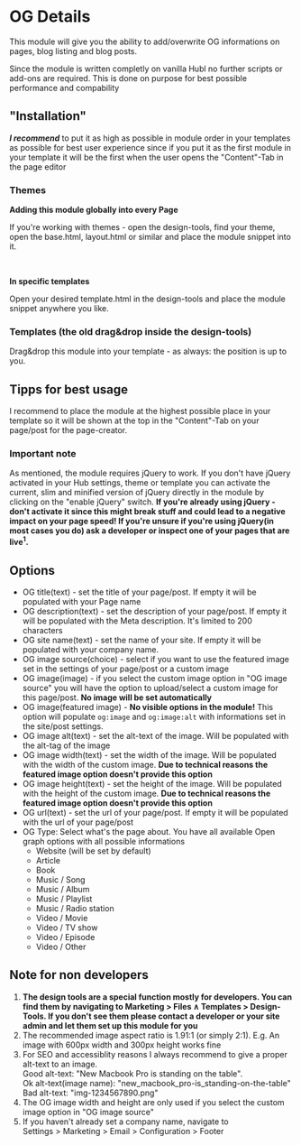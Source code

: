 <h1>OG Details</h1>
<p>This module will give you the ability to add/overwrite OG informations on pages, blog listing and blog posts.</p>
<p>Since the module is written  completly on vanilla Hubl no further scripts or add-ons are required. This is done on purpose for best possible performance and compability</p>
<h2>"Installation"</h2>
<p><i><strong>I recommend</strong></i> to put it as high as possible in module order in your templates as possible for best user experience since if you put it as the first module in your template it will be the first when the user opens the "Content"-Tab in the page editor</p>
<h3>Themes</h3>
<p><strong>Adding this module globally into every Page</strong></p>
<p>If you're working with themes - open the design-tools, find your theme, open the base.html, layout.html or similar and place the module snippet into it.
</p>
<p>&nbsp;</p>
<p><strong>In specific templates</strong></p>
<p>Open your desired template.html in the design-tools and place the module snippet anywhere you like. </p>
<h3>Templates (the old drag&drop inside the design-tools)</h3>
<p>Drag&drop this module into your template - as always: the position is up to you.</p>
<h2>Tipps for best usage</h2>
<p>I recommend to place the module at the highest possible place in your template so it will be shown at the top in the "Content"-Tab on your page/post for the page-creator.</p>
<p></p>
<h3>Important note</h3>
<p>As mentioned, the module requires jQuery to work. If you don't have jQuery activated in your Hub settings, theme or template you can activate the current, slim and minified version of jQuery directly in the module by clicking on the "enable jQuery" switch. <strong>If you're already using jQuery - don't activate it since this might break stuff and could lead to a negative impact on your page speed! If you're unsure if you're using jQuery(in most cases you do) ask a developer or inspect one of your pages that are live<sup>1</sup>.</strong>

<h2>Options</h2>
<ul>
<li>OG title(text) - set the title of your page/post. If empty it will be populated with your Page name</li>
<li>OG description(text) - set the description of your page/post. If empty it will be populated with the Meta description. It's limited to 200 characters</li>
<li>OG site name(text) - set the name of your site. If empty it will be populated with your company name.</li>
<li>OG image source(choice) - select if you want to use the featured image set in the settings of your page/post or a custom image</li>
<li>OG image(image) - if you select the custom image option in "OG image source" you will have the option to upload/select a custom image for this page/post. <strong>No image will be set automatically</strong></li>
<li>OG image(featured image) - <strong>No visible options in the module!</strong> This option will populate <code>og:image</code> and <code>og:image:alt</code> with informations set in the site/post settings.</li>
<li>OG image alt(text) - set the alt-text of the image. Will be populated with the alt-tag of the image</li>
<li>OG image width(text) - set the width of the image. Will be populated with the width of the custom image. <strong>Due to technical reasons the featured image option doesn't provide this option</strong></li>
<li>OG image height(text) - set the height of the image. Will be populated with the height of the custom image. <strong>Due to technical reasons the featured image option doesn't provide this option</strong></li>
<li>OG url(text) - set the url of your page/post. If empty it will be populated with the url of your page/post</li>
<li>OG Type:
Select what's the page about. You have all available Open graph options with all possible informations
<ul>
<li>Website (will be set by default)</li>
<li>Article</li>
<li>Book</li>
<li>Music / Song</li>
<li>Music / Album</li>
<li>Music / Playlist</li>
<li>Music / Radio station</li>
<li>Video / Movie</li>
<li>Video / TV show</li>
<li>Video / Episode</li>
<li>Video / Other</li>
</ul>
</li>
</ul>

<h2>Note for non developers</h2>
<ol>
    <li><strong>The design tools are a special function mostly for developers. You can find them by navigating to Marketing&nbsp;>&nbsp;Files&nbsp;&and;&nbsp;Templates&nbsp;>&nbsp;Design-Tools. If you don't see them please contact a developer or your site admin and let them set up this module for you</strong></li>
    <li>The recommended image aspect ratio is 1.91:1 (or simply 2:1). E.g. An image with 600px width and 300px height works fine</li>
    <li>For SEO and accessiblity reasons I always recommend to give a proper alt-text to an image.<br>Good alt-text: "New Macbook Pro is standing on the table".<br>Ok alt-text(image name): "new_macbook_pro-is_standing-on-the-table"<br>Bad alt-text: "img-1234567890.png"</li>
    <li>The OG image width and height are only used if you select the custom image option in "OG image source"</li>
    <li>If you haven't already set a company name, navigate to <br>Settings&nbsp;>&nbsp;Marketing&nbsp;>&nbsp;Email&nbsp;>&nbsp;Configuration&nbsp;>&nbsp;Footer</li>
</ol>
